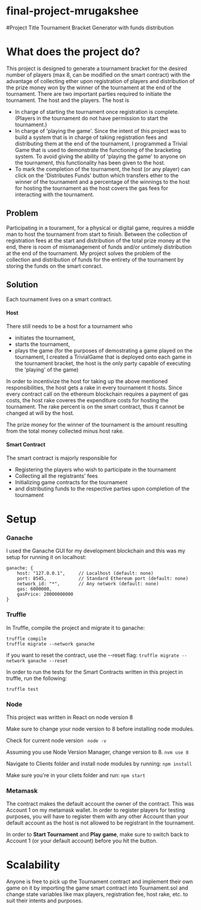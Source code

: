 # final-project-mrugakshee

#Project Title
Tournament Bracket Generator with funds distribution

# What does the project do?
This project is designed to generate a tournament bracket for the desired number of players (max 8, can be modified on the smart contract) with the advantage of collecting ether upon registration of players and distribution of the prize money won by the winner of the tournament at the end of the tournament. 
There are two important parties required to initiate the tournament. The host and the players. The host is 

- In charge of starting the tournament once registration is complete. (Players in the tournament do not have permission to start the tournament.) 
- In charge of 'playing the game'. Since the intent of this project was to build a system that is in charge of taking registration fees and distributing them at the end of the tournament, I programmed a Trivial Game that is used to demonstrate the functioning of the bracketing system. To avoid giving the ability of 'playing the game' to anyone on the tournament, this functionality has been given to the host.
- To mark the completion of the tournament, the host (or any player) can click on the 'Distributes Funds' button which transfers ether to the winner of the tournament and a percentage of the winnings to the host for hosting the tournament as the host covers the gas fees for interacting with the tournament.

## Problem
Participating in a tourament, for a physical or digital game, requires a middle man to host the tournament from start to finish. Between the collection of registration fees at the start and distribution of the total prize money at the end, there is room of mismanagement of funds and/or untimely distribution at the end of the tournament. 
My project solves the problem of the collection and distribution of funds for the entirety of the tournament by storing the funds on the smart conract.

## Solution

Each tournament lives on a smart contract. 

#### Host
There still needs to be a host for a tournament who 
- initiates the tournament, 
- starts the tournament, 
- plays the game (for the purposes of demostrating a game played on the tournament, I created a TrivialGame that is deployed onto each game in the tournament bracket, the host is the only party capable of executing the 'playing' of the game)

In order to incentivize the host for taking up the above mentioned responsibilities, the host gets a rake in every tournament it hosts. Since every contract call on the ethereum blockchain requires a payment of gas costs, the host rake coveres the expenditure costs for hosting the tournament. The rake percent is on the smart contract, thus it cannot be changed at will by the host.

The prize money for the winner of the tournament is the amount resulting from the total money collected minus host rake.

#### Smart Contract
The smart contract is majorly responsible for 
- Registering the players who wish to participate in the tournament
- Collecting all the registrants' fees
- Initializing game contracts for the tournament
- and distributing funds to the respective parties upon completion of the tournament

# Setup

### Ganache
I used the Ganache GUI for my development blockchain and this was my setup for running it on localhost:
```
ganache: {
    host: "127.0.0.1",     // Localhost (default: none)
    port: 8545,            // Standard Ethereum port (default: none)
    network_id: "*",       // Any network (default: none)
    gas: 6000000,
    gasPrice: 20000000000
}
```


### Truffle
In Truffle, compile the project and migrate it to ganache:
```
truffle compile
truffle migrate --network ganache
```

if you want to reset the contract, use the --reset flag:
```truffle migrate --network ganache --reset```

In order to run the tests for the Smart Contracts written in this project in truffle, run the following:

```truffle test```


### Node
This project was written in React on node version 8

Make sure to change your node version to 8 before installing node modules.

Check for current node version
``` node -v```

Assuming you use Node Version Manager, change version to 8.
```nvm use 8```

Navigate to Clients folder and install node modules by running:
```npm install```

Make sure you're in your cliets folder and run:
```npm start```

### Metamask
The contract makes the default account the owner of the contract. This was Account 1 on my metamask wallet. In order to register players for testing purposes, you will have to register them with any other Account than your default account as the host is not allowed to be registrant in the tournament.

In order to **Start Tournament** and **Play game**, make sure to switch back to Account 1 (or your default account) before you hit the button.

# Scalability

Anyone is free to pick up the Tournament contract and implement their own game on it by importing the game smart contract into Tournament.sol and change state variables like max players, registration fee, host rake, etc. to suit their intents and purposes.